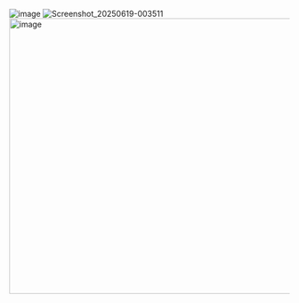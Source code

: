![image](https://github.com/user-attachments/assets/f95f31ea-a20e-44f0-b11e-a89bb641f335)
![Screenshot_20250619-003511](https://github.com/user-attachments/assets/6bc1f459-1c20-43db-a07b-4a66e7449552)
<img width="1230" height="496" alt="image" src="https://github.com/user-attachments/assets/1cbe483d-1264-42d5-94bf-2a8f79556b8e" />

